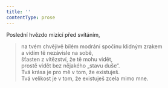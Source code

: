 ```yaml
---
title: ''
contentType: prose
---
```


Poslední hvězdo mizící před svítáním,

> na tvém chvějivě bílém modrání spočinu klidným zrakem  
> a vidím tě nezávisle na sobě,  
> šťasten z vítězství, že tě mohu vidět,  
> prostě vidět bez nějakého „stavu duše“.  
> Tvá krása je pro mě v tom, že existuješ.  
> Tvá velikost je v tom, že existuješ zcela mimo mne.
